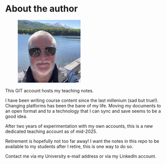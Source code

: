 # About the author

<figure>
<img src = "./images/jor-edu.jpg" width="200" height="200">
</figure>

This GIT account hosts my teaching notes. 

I have been writing course content since the last millenium (sad but true!). Changing platforms has been the bane of my life. Moving my documents to an open format and to a technology that I can sync and save seems to be a good idea.

After two years of experimentation with my own accounts, this is a new dedicated teaching account as of mid-2025.

Retirement is hopefully not too far away! I want the notes in this repo to be available to my students after I retire, this is one way to do so.

Contact me via my University e-mail address or via my LinkedIn account.
